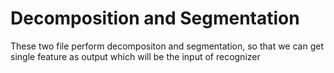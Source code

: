 # Decomposition and Segmentation
These two file perform decompositon and segmentation, so that we can get single feature as output which will be the input of recognizer

